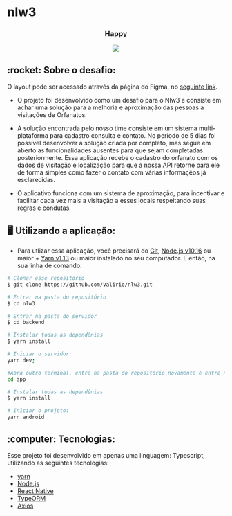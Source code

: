 # nlw3

<h3 align="center">
  Happy
</h3>

<p align="center">
  <img src="https://github.com/nlw3/web/src/images/leading.svg" />
</p>

<div>
  <h2> :rocket: Sobre o desafio: </h2>
  
O layout pode ser acessado através da página do Figma, no [seguinte link](https://www.figma.com/file/ZYiqDVxxqKv3DhDIT67odU/Happy-Mobile-(Copy)?node-id=0%3A1).
  
  - O projeto foi desenvolvido como um desafio para o Nlw3 e consiste em achar uma solução para a
melhoria e aproximação das pessoas a visitações de Orfanatos.

  - A solução encontrada pelo nosso time consiste em um sistema multi-plataforma para cadastro consulta e contato. No período de 5 dias foi possível
desenvolver a solução criada por completo, mas segue em aberto as funcionalidades ausentes para que sejam completadas posteriormente.
Essa aplicação recebe o cadastro do orfanato com os dados de visitação e localização para que a nossa API retorne para ele
de forma simples como fazer o contato com várias informaçẽos já esclarecidas.
 
 - O aplicativo funciona com um sistema de aproximação, para incentivar e facilitar cada vez mais a visitação a esses locais respeitando suas regras e condutas.
  
</div>

<div>
  <h2> 🖥 Utilizando a aplicação: </h2>

  - Para utlizar essa aplicação, você precisará do [Git](https://git-scm.com), [Node.js v10.16][nodejs] ou maior + [Yarn v1.13][yarn] ou maior instalado no seu computador. E então, na sua linha de comando:
  ```bash
# Clonar esse repositório
$ git clone https://github.com/Valirio/nlw3.git

# Entrar na pasta do repositório
$ cd nlw3

# Entrar na pasta do servidor
$ cd backend

# Instalar todas as dependênias
$ yarn install

# Iniciar o servidor:
yarn dev;

#Abra outro terminal, entre na pasta do repositório novamente e entre no diretório do frontend
cd app

# Instalar todas as dependênias
$ yarn install

# Iniciar o projeto:
yarn android
```
</div>

<div>
  <h2> :computer: Tecnologias: </h2>
   <p> Esse projeto foi desenvolvido em apenas uma linguagem: Typescript, utilizando as seguintes tecnologias:

   - [yarn](https://yarnpkg.com/)
   - [Node.js](https://nodejs.org/en/)
   - [React Native](https://reactjs.org/)
   - [TypeORM](https://typeorm.io/#/)
   - [Axios](https://github.com/axios/axios)
   
  </p>
</div>

[nodejs]: https://nodejs.org/
[yarn]: https://yarnpkg.com/
